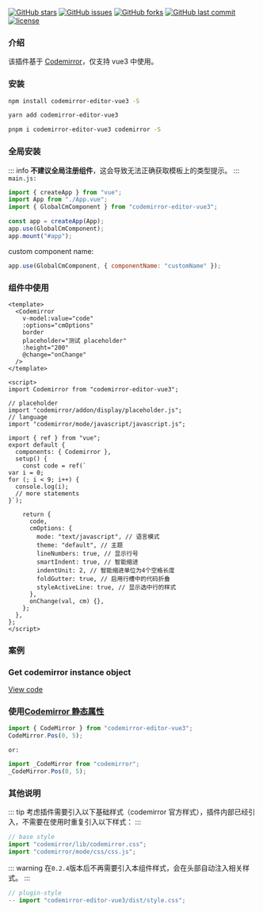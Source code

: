 [![GitHub stars](https://img.shields.io/github/stars/RennCheung/codemirror-editor-vue3)](https://github.com/RennCheung/codemirror-editor-vue3/stargazers)
[![GitHub issues](https://img.shields.io/github/issues/RennCheung/codemirror-editor-vue3)](https://github.com/RennCheung/codemirror-editor-vue3/issues)
[![GitHub forks](https://img.shields.io/github/forks/RennCheung/codemirror-editor-vue3)](https://github.com/RennCheung/codemirror-editor-vue3/network)
[![GitHub last commit](https://img.shields.io/github/last-commit/RennCheung/codemirror-editor-vue3)](https://github.com/RennCheung/codemirror-editor-vue3)
[![license](https://img.shields.io/github/license/RennCheung/codemirror-editor-vue3)](https://github.com/RennCheung/codemirror-editor-vue3)

### 介绍

该插件基于 [Codemirror](http://codemirror.net/)，仅支持 vue3 中使用。

### 安装

```bash
npm install codemirror-editor-vue3 -S
```

```bash
yarn add codemirror-editor-vue3
```

```bash
pnpm i codemirror-editor-vue3 codemirror -S
```

### 全局安装

::: info
**不建议全局注册组件**，这会导致无法正确获取模板上的类型提示。
:::
`main.js:`

```js
import { createApp } from "vue";
import App from "./App.vue";
import { GlobalCmComponent } from "codemirror-editor-vue3";

const app = createApp(App);
app.use(GlobalCmComponent);
app.mount("#app");
```

custom component name:

```js
app.use(GlobalCmComponent, { componentName: "customName" });
```

### 组件中使用

```vue
<template>
  <Codemirror
    v-model:value="code"
    :options="cmOptions"
    border
    placeholder="测试 placeholder"
    :height="200"
    @change="onChange"
  />
</template>

<script>
import Codemirror from "codemirror-editor-vue3";

// placeholder
import "codemirror/addon/display/placeholder.js";
// language
import "codemirror/mode/javascript/javascript.js";

import { ref } from "vue";
export default {
  components: { Codemirror },
  setup() {
    const code = ref(`
var i = 0;
for (; i < 9; i++) {
  console.log(i);
  // more statements
}`);

    return {
      code,
      cmOptions: {
        mode: "text/javascript", // 语言模式
        theme: "default", // 主题
        lineNumbers: true, // 显示行号
        smartIndent: true, // 智能缩进
        indentUnit: 2, // 智能缩进单位为4个空格长度
        foldGutter: true, // 启用行槽中的代码折叠
        styleActiveLine: true, // 显示选中行的样式
      },
      onChange(val, cm) {},
    };
  },
};
</script>
```

### 案例

<component v-if="dynamicComponent" :is="dynamicComponent"></component>

<script >
import {shallowRef} from "vue"
export default {
  data() {
    return {
      dynamicComponent: null
    }
  },

  mounted() {
    import('./views/demo/index.vue').then((module) => {
      this.dynamicComponent = shallowRef(module.default)
    })
  }
}
</script>

### Get codemirror instance object

[View code](https://renncheung.github.io/codemirror-editor-vue3/instructions/cminstance.html)

### 使用[Codemirror 静态属性](https://codemirror.net/doc/manual.html#api_static)

```js
import { CodeMirror } from "codemirror-editor-vue3";
CodeMirror.Pos(0, 5);
```

`or:`

```js
import _CodeMirror from "codemirror";
_CodeMirror.Pos(0, 5);
```

### 其他说明

::: tip
考虑插件需要引入以下基础样式（codemirror 官方样式），插件内部已经引入，不需要在使用时重复引入以下样式：
:::

```js
// base style
import "codemirror/lib/codemirror.css";
import "codemirror/mode/css/css.js";
```

::: warning
在`0.2.4`版本后不再需要引入本组件样式，会在头部自动注入相关样式。
:::

```js {2}
// plugin-style
-- import "codemirror-editor-vue3/dist/style.css";
```
